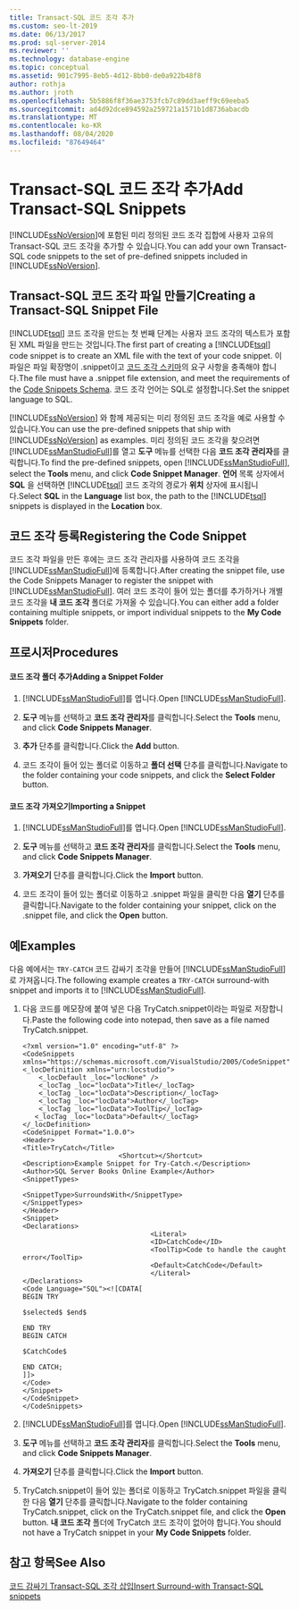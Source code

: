 ```yaml
---
title: Transact-SQL 코드 조각 추가
ms.custom: seo-lt-2019
ms.date: 06/13/2017
ms.prod: sql-server-2014
ms.reviewer: ''
ms.technology: database-engine
ms.topic: conceptual
ms.assetid: 901c7995-8eb5-4d12-8bb0-de0a922b48f8
author: rothja
ms.author: jroth
ms.openlocfilehash: 5b5886f8f36ae3753fcb7c89dd3aeff9c69eeba5
ms.sourcegitcommit: ad4d92dce894592a259721a1571b1d8736abacdb
ms.translationtype: MT
ms.contentlocale: ko-KR
ms.lasthandoff: 08/04/2020
ms.locfileid: "87649464"
---
```

# <a name="add-transact-sql-snippets"></a><span data-ttu-id="45262-102">Transact-SQL 코드 조각 추가</span><span class="sxs-lookup"><span data-stu-id="45262-102">Add Transact-SQL Snippets</span></span>
  <span data-ttu-id="45262-103">[!INCLUDE[ssNoVersion](../../includes/ssnoversion-md.md)]에 포함된 미리 정의된 코드 조각 집합에 사용자 고유의 Transact-SQL 코드 조각을 추가할 수 있습니다.</span><span class="sxs-lookup"><span data-stu-id="45262-103">You can add your own Transact-SQL code snippets to the set of pre-defined snippets included in [!INCLUDE[ssNoVersion](../../includes/ssnoversion-md.md)].</span></span>  
  
## <a name="creating-a-transact-sql-snippet-file"></a><span data-ttu-id="45262-104">Transact-SQL 코드 조각 파일 만들기</span><span class="sxs-lookup"><span data-stu-id="45262-104">Creating a Transact-SQL Snippet File</span></span>  
 <span data-ttu-id="45262-105">[!INCLUDE[tsql](../../includes/tsql-md.md)] 코드 조각을 만드는 첫 번째 단계는 사용자 코드 조각의 텍스트가 포함된 XML 파일을 만드는 것입니다.</span><span class="sxs-lookup"><span data-stu-id="45262-105">The first part of creating a [!INCLUDE[tsql](../../includes/tsql-md.md)] code snippet is to create an XML file with the text of your code snippet.</span></span> <span data-ttu-id="45262-106">이 파일은 파일 확장명이 .snippet이고 [코드 조각 스키마](https://go.microsoft.com/fwlink/?LinkId=207504)의 요구 사항을 충족해야 합니다.</span><span class="sxs-lookup"><span data-stu-id="45262-106">The file must have a .snippet file extension, and meet the requirements of the [Code Snippets Schema](https://go.microsoft.com/fwlink/?LinkId=207504).</span></span> <span data-ttu-id="45262-107">코드 조각 언어는 SQL로 설정합니다.</span><span class="sxs-lookup"><span data-stu-id="45262-107">Set the snippet language to SQL.</span></span>  
  
 <span data-ttu-id="45262-108">[!INCLUDE[ssNoVersion](../../includes/ssnoversion-md.md)] 와 함께 제공되는 미리 정의된 코드 조각을 예로 사용할 수 있습니다.</span><span class="sxs-lookup"><span data-stu-id="45262-108">You can use the pre-defined snippets that ship with [!INCLUDE[ssNoVersion](../../includes/ssnoversion-md.md)] as examples.</span></span> <span data-ttu-id="45262-109">미리 정의된 코드 조각을 찾으려면 [!INCLUDE[ssManStudioFull](../../includes/ssmanstudiofull-md.md)]를 열고 **도구** 메뉴를 선택한 다음 **코드 조각 관리자**를 클릭합니다.</span><span class="sxs-lookup"><span data-stu-id="45262-109">To find the pre-defined snippets, open [!INCLUDE[ssManStudioFull](../../includes/ssmanstudiofull-md.md)], select the **Tools** menu, and click **Code Snippet Manager**.</span></span> <span data-ttu-id="45262-110">**언어** 목록 상자에서 **SQL** 을 선택하면 [!INCLUDE[tsql](../../includes/tsql-md.md)] 코드 조각의 경로가 **위치** 상자에 표시됩니다.</span><span class="sxs-lookup"><span data-stu-id="45262-110">Select **SQL** in the **Language** list box, the path to the [!INCLUDE[tsql](../../includes/tsql-md.md)] snippets is displayed in the **Location** box.</span></span>  
  
## <a name="registering-the-code-snippet"></a><span data-ttu-id="45262-111">코드 조각 등록</span><span class="sxs-lookup"><span data-stu-id="45262-111">Registering the Code Snippet</span></span>  
 <span data-ttu-id="45262-112">코드 조각 파일을 만든 후에는 코드 조각 관리자를 사용하여 코드 조각을 [!INCLUDE[ssManStudioFull](../../includes/ssmanstudiofull-md.md)]에 등록합니다.</span><span class="sxs-lookup"><span data-stu-id="45262-112">After creating the snippet file, use the Code Snippets Manager to register the snippet with [!INCLUDE[ssManStudioFull](../../includes/ssmanstudiofull-md.md)].</span></span> <span data-ttu-id="45262-113">여러 코드 조각이 들어 있는 폴더를 추가하거나 개별 코드 조각을 **내 코드 조각** 폴더로 가져올 수 있습니다.</span><span class="sxs-lookup"><span data-stu-id="45262-113">You can either add a folder containing multiple snippets, or import individual snippets to the **My Code Snippets** folder.</span></span>  
  
## <a name="procedures"></a><span data-ttu-id="45262-114">프로시저</span><span class="sxs-lookup"><span data-stu-id="45262-114">Procedures</span></span>  
  
#### <a name="adding-a-snippet-folder"></a><span data-ttu-id="45262-115">코드 조각 폴더 추가</span><span class="sxs-lookup"><span data-stu-id="45262-115">Adding a Snippet Folder</span></span>  
  
1.  <span data-ttu-id="45262-116">[!INCLUDE[ssManStudioFull](../../includes/ssmanstudiofull-md.md)]를 엽니다.</span><span class="sxs-lookup"><span data-stu-id="45262-116">Open [!INCLUDE[ssManStudioFull](../../includes/ssmanstudiofull-md.md)].</span></span>  
  
2.  <span data-ttu-id="45262-117">**도구** 메뉴를 선택하고 **코드 조각 관리자**를 클릭합니다.</span><span class="sxs-lookup"><span data-stu-id="45262-117">Select the **Tools** menu, and click **Code Snippets Manager**.</span></span>  
  
3.  <span data-ttu-id="45262-118">**추가** 단추를 클릭합니다.</span><span class="sxs-lookup"><span data-stu-id="45262-118">Click the **Add** button.</span></span>  
  
4.  <span data-ttu-id="45262-119">코드 조각이 들어 있는 폴더로 이동하고 **폴더 선택** 단추를 클릭합니다.</span><span class="sxs-lookup"><span data-stu-id="45262-119">Navigate to the folder containing your code snippets, and click the **Select Folder** button.</span></span>  
  
#### <a name="importing-a-snippet"></a><span data-ttu-id="45262-120">코드 조각 가져오기</span><span class="sxs-lookup"><span data-stu-id="45262-120">Importing a Snippet</span></span>  
  
1.  <span data-ttu-id="45262-121">[!INCLUDE[ssManStudioFull](../../includes/ssmanstudiofull-md.md)]를 엽니다.</span><span class="sxs-lookup"><span data-stu-id="45262-121">Open [!INCLUDE[ssManStudioFull](../../includes/ssmanstudiofull-md.md)].</span></span>  
  
2.  <span data-ttu-id="45262-122">**도구** 메뉴를 선택하고 **코드 조각 관리자**를 클릭합니다.</span><span class="sxs-lookup"><span data-stu-id="45262-122">Select the **Tools** menu, and click **Code Snippets Manager**.</span></span>  
  
3.  <span data-ttu-id="45262-123">**가져오기** 단추를 클릭합니다.</span><span class="sxs-lookup"><span data-stu-id="45262-123">Click the **Import** button.</span></span>  
  
4.  <span data-ttu-id="45262-124">코드 조각이 들어 있는 폴더로 이동하고 .snippet 파일을 클릭한 다음 **열기** 단추를 클릭합니다.</span><span class="sxs-lookup"><span data-stu-id="45262-124">Navigate to the folder containing your snippet, click on the .snippet file, and click the **Open** button.</span></span>  
  
## <a name="examples"></a><span data-ttu-id="45262-125">예</span><span class="sxs-lookup"><span data-stu-id="45262-125">Examples</span></span>  
 <span data-ttu-id="45262-126">다음 예에서는 `TRY-CATCH` 코드 감싸기 조각을 만들어 [!INCLUDE[ssManStudioFull](../../includes/ssmanstudiofull-md.md)]로 가져옵니다.</span><span class="sxs-lookup"><span data-stu-id="45262-126">The following example creates a `TRY-CATCH` surround-with snippet and imports it to [!INCLUDE[ssManStudioFull](../../includes/ssmanstudiofull-md.md)].</span></span>  
  
1.  <span data-ttu-id="45262-127">다음 코드를 메모장에 붙여 넣은 다음 TryCatch.snippet이라는 파일로 저장합니다.</span><span class="sxs-lookup"><span data-stu-id="45262-127">Paste the following code into notepad, then save as a file named TryCatch.snippet.</span></span>  
  
    ```  
    <?xml version="1.0" encoding="utf-8" ?>  
    <CodeSnippets  xmlns="https://schemas.microsoft.com/VisualStudio/2005/CodeSnippet">  
    <_locDefinition xmlns="urn:locstudio">  
        <_locDefault _loc="locNone" />  
        <_locTag _loc="locData">Title</_locTag>  
        <_locTag _loc="locData">Description</_locTag>  
        <_locTag _loc="locData">Author</_locTag>  
        <_locTag _loc="locData">ToolTip</_locTag>  
       <_locTag _loc="locData">Default</_locTag>  
    </_locDefinition>  
    <CodeSnippet Format="1.0.0">  
    <Header>  
    <Title>TryCatch</Title>  
                            <Shortcut></Shortcut>  
    <Description>Example Snippet for Try-Catch.</Description>  
    <Author>SQL Server Books Online Example</Author>  
    <SnippetTypes>  
                                    <SnippetType>SurroundsWith</SnippetType>  
    </SnippetTypes>  
    </Header>  
    <Snippet>  
    <Declarations>  
                                    <Literal>  
                                    <ID>CatchCode</ID>  
                                    <ToolTip>Code to handle the caught error</ToolTip>  
                                    <Default>CatchCode</Default>  
                                    </Literal>  
    </Declarations>  
    <Code Language="SQL"><![CDATA[  
    BEGIN TRY  
  
    $selected$ $end$  
  
    END TRY  
    BEGIN CATCH  
  
    $CatchCode$  
  
    END CATCH;  
    ]]>  
    </Code>  
    </Snippet>  
    </CodeSnippet>  
    </CodeSnippets>  
    ```  
  
2.  <span data-ttu-id="45262-128">[!INCLUDE[ssManStudioFull](../../includes/ssmanstudiofull-md.md)]를 엽니다.</span><span class="sxs-lookup"><span data-stu-id="45262-128">Open [!INCLUDE[ssManStudioFull](../../includes/ssmanstudiofull-md.md)].</span></span>  
  
3.  <span data-ttu-id="45262-129">**도구** 메뉴를 선택하고 **코드 조각 관리자**를 클릭합니다.</span><span class="sxs-lookup"><span data-stu-id="45262-129">Select the **Tools** menu, and click **Code Snippets Manager**.</span></span>  
  
4.  <span data-ttu-id="45262-130">**가져오기** 단추를 클릭합니다.</span><span class="sxs-lookup"><span data-stu-id="45262-130">Click the **Import** button.</span></span>  
  
5.  <span data-ttu-id="45262-131">TryCatch.snippet이 들어 있는 폴더로 이동하고 TryCatch.snippet 파일을 클릭한 다음 **열기** 단추를 클릭합니다.</span><span class="sxs-lookup"><span data-stu-id="45262-131">Navigate to the folder containing TryCatch.snippet, click on the TryCatch.snippet file, and click the **Open** button.</span></span> <span data-ttu-id="45262-132">**내 코드 조각** 폴더에 TryCatch 코드 조각이 없어야 합니다.</span><span class="sxs-lookup"><span data-stu-id="45262-132">You should not have a TryCatch snippet in your **My Code Snippets** folder.</span></span>  
  
## <a name="see-also"></a><span data-ttu-id="45262-133">참고 항목</span><span class="sxs-lookup"><span data-stu-id="45262-133">See Also</span></span>  
 [<span data-ttu-id="45262-134">코드 감싸기 Transact-SQL 조각 삽입</span><span class="sxs-lookup"><span data-stu-id="45262-134">Insert Surround-with Transact-SQL snippets</span></span>](insert-surround-with-transact-sql-snippets.md)  
  
  
